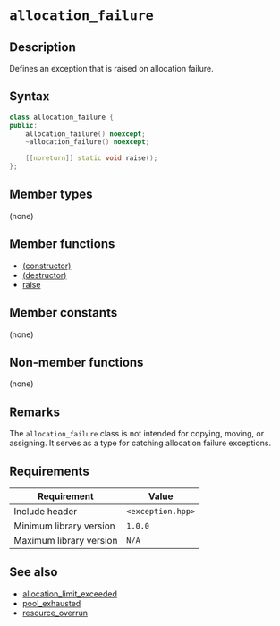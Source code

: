 # `allocation_failure`

## Description

Defines an exception that is raised on allocation failure.

## Syntax

```cpp
class allocation_failure {
public:
    allocation_failure() noexcept;
    ~allocation_failure() noexcept;

    [[noreturn]] static void raise();
};
```

## Member types

(none)

## Member functions

- [(constructor)](allocation_failure-ctor.md)
- [(destructor)](allocation_failure-dtor.md)
- [raise](allocation_failure-raise.md)

## Member constants

(none)

## Non-member functions

(none)

## Remarks

The `allocation_failure` class is not intended for copying, moving, or assigning. It serves as a type for catching allocation failure 
exceptions.

## Requirements

| Requirement             | Value             |
|-------------------------|-------------------|
| Include header          | `<exception.hpp>` |
| Minimum library version | `1.0.0`           |
| Maximum library version | `N/A`             |

## See also

- [allocation_limit_exceeded](allocation_limit_exceeded.md)
- [pool_exhausted](pool_exhausted.md)
- [resource_overrun](resource_overrun.md)